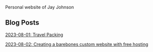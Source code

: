 Personal website of Jay Johnson

## Blog Posts
[2023-08-01: Travel Packing](blog/2023-08-01-travel-packing.md)

[2023-08-02: Creating a barebones custom website with free hosting](blog/2023-08-02-barebones-website-with-custom-domain.md)
